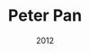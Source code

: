 ---
layout: productions
title: Peter Pan
date: 2012
featured_image:
image_credit:
image_alt:
image_caption:
category:
Theatre: FSCJ Summer Musical Theatre Experience
cast:
crew:
- Director: Michael Lipp
external_links:
--- 
